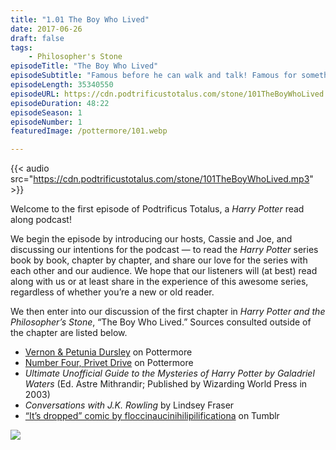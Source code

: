 ```yaml
---
title: "1.01 The Boy Who Lived"
date: 2017-06-26
draft: false
tags:
    - Philosopher's Stone
episodeTitle: "The Boy Who Lived"
episodeSubtitle: "Famous before he can walk and talk! Famous for something he won't even remember! Can't you see how much better off he'll be, growing up away from all that until he's ready to take it?"
episodeLength: 35340550
episodeURL: https://cdn.podtrificustotalus.com/stone/101TheBoyWhoLived.mp3
episodeDuration: 48:22
episodeSeason: 1
episodeNumber: 1
featuredImage: /pottermore/101.webp

---
```


{{< audio src="https://cdn.podtrificustotalus.com/stone/101TheBoyWhoLived.mp3" >}}

Welcome to the first episode of Podtrificus Totalus, a *Harry Potter* read along podcast!

We begin the episode by introducing our hosts, Cassie and Joe, and discussing our intentions for the podcast — to read the *Harry Potter* series book by book, chapter by chapter, and share our love for the series with each other and our audience. We hope that our listeners will (at best) read along with us or at least share in the experience of this awesome series, regardless of whether you’re a new or old reader.

We then enter into our discussion of the first chapter in *Harry Potter and the Philosopher’s Stone*, “The Boy Who Lived.” Sources consulted outside of the chapter are listed below.

* [Vernon & Petunia Dursley](https://www.pottermore.com/writing-by-jk-rowling/vernon-and-petunia-dursley) on Pottermore
* [Number Four, Privet Drive](https://www.pottermore.com/explore-the-story/number-four-privet-drive) on Pottermore
* *Ultimate Unofficial Guide to the Mysteries of Harry Potter by Galadriel Waters* (Ed. Astre Mithrandir; Published by Wizarding World Press in 2003)
* *Conversations with J.K. Rowling* by Lindsey Fraser
* [“It’s dropped” comic by floccinaucinihilipilificationa](https://floccinaucinihilipilificationa.tumblr.com/post/118215205002) on Tumblr

<img class="chapterArt" src="/chapter/101.webp" />